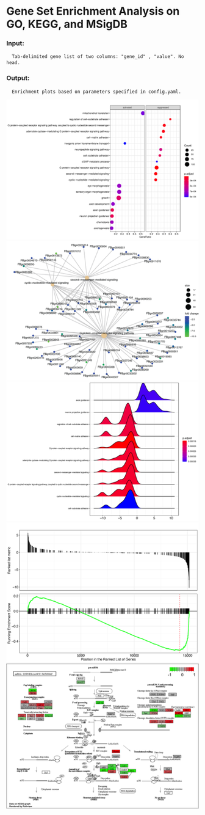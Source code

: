 # Gene Set Enrichment Analysis on GO, KEGG, and MSigDB

### Input:

      Tab-delimited gene list of two columns: "gene_id" , "value". No head. 

### Output:

      Enrichment plots based on parameters specified in config.yaml.

![alt text](https://github.com/yh154/Geneset-Enrichment/blob/master/output/dotplot.png)
![alt text](https://github.com/yh154/Geneset-Enrichment/blob/master/output/cnetplot.png)
![alt text](https://github.com/yh154/Geneset-Enrichment/blob/master/output/redgeplot.png)
![alt text](https://github.com/yh154/Geneset-Enrichment/blob/master/output/gseaplot.png)
![alt text](https://github.com/yh154/Geneset-Enrichment/blob/master/output/pathview.png)
